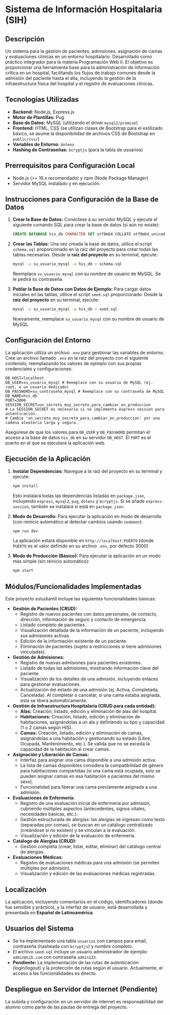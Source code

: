 # Sistema de Información Hospitalaria (SIH)

## Descripción

Un sistema para la gestión de pacientes, admisiones, asignación de camas y evaluaciones clínicas en un entorno hospitalario. Desarrollado como práctico integrador para la materia Programación Web II. El objetivo es proporcionar una herramienta base para la administración de información crítica en un hospital, facilitando los flujos de trabajo comunes desde la admisión del paciente hasta el alta, incluyendo la gestión de la infraestructura física del hospital y el registro de evaluaciones clínicas.

## Tecnologías Utilizadas

*   **Backend:** Node.js, Express.js
*   **Motor de Plantillas:** Pug
*   **Base de Datos:** MySQL (utilizando el driver `mysql2/promise`)
*   **Frontend:** HTML, CSS (se utilizan clases de Bootstrap para el estilizado básico, se asume la disponibilidad de archivos CSS de Bootstrap en `public/css/`)
*   **Variables de Entorno:** `dotenv`
*   **Hashing de Contraseñas:** `bcryptjs` (para la tabla de usuarios)

## Prerrequisitos para Configuración Local

*   Node.js (>= 16.x recomendado) y npm (Node Package Manager)
*   Servidor MySQL instalado y en ejecución.

## Instrucciones para Configuración de la Base de Datos

1.  **Crear la Base de Datos:**
    Conéctese a su servidor MySQL y ejecute el siguiente comando SQL para crear la base de datos (si aún no existe):
    ```sql
    CREATE DATABASE his_db CHARACTER SET utf8mb4 COLLATE utf8mb4_unicode_ci;
    ```

2.  **Crear las Tablas:**
    Una vez creada la base de datos, utilice el script `schema.sql` proporcionado en la raíz del proyecto para crear todas las tablas necesarias. Desde la **raíz del proyecto** en su terminal, ejecute:
    ```bash
    mysql -u su_usuario_mysql -p his_db < schema.sql
    ```
    Reemplace `su_usuario_mysql` con su nombre de usuario de MySQL. Se le pedirá su contraseña.

3.  **Poblar la Base de Datos con Datos de Ejemplo:**
    Para cargar datos iniciales en las tablas, utilice el script `seed.sql` proporcionado. Desde la **raíz del proyecto** en su terminal, ejecute:
    ```bash
    mysql -u su_usuario_mysql -p his_db < seed.sql
    ```
    Nuevamente, reemplace `su_usuario_mysql` con su nombre de usuario de MySQL.

## Configuración del Entorno

La aplicación utiliza un archivo `.env` para gestionar las variables de entorno. Cree un archivo llamado `.env` en la raíz del proyecto con el siguiente contenido, reemplazando los valores de ejemplo con sus propias credenciales y configuraciones:

```env
DB_HOST=localhost
DB_USER=su_usuario_mysql # Reemplace con su usuario de MySQL (ej. root, o un usuario dedicado)
DB_PASSWORD=su_contraseña_mysql # Reemplace con su contraseña de MySQL
DB_NAME=his_db
PORT=3000
SESSION_SECRET=un_secreto_muy_secreto_para_cambiar_en_produccion
# La SESSION_SECRET es necesaria si se implementa express-session para autenticación.
# Cambie 'un_secreto_muy_secreto_para_cambiar_en_produccion' por una cadena aleatoria larga y segura.
```

Asegúrese de que los valores para `DB_USER` y `DB_PASSWORD` permitan el acceso a la base de datos `his_db` en su servidor `DB_HOST`. El `PORT` es el puerto en el que se ejecutará la aplicación web.

## Ejecución de la Aplicación

1.  **Instalar Dependencias:**
    Navegue a la raíz del proyecto en su terminal y ejecute:
    ```bash
    npm install
    ```
    Esto instalará todas las dependencias listadas en `package.json`, incluyendo `express`, `mysql2`, `pug`, `dotenv` y `bcryptjs`. Si se añade `express-session`, también se instalará si está en `package.json`.

2.  **Modo de Desarrollo:**
    Para ejecutar la aplicación en modo de desarrollo (con reinicio automático al detectar cambios usando `nodemon`):
    ```bash
    npm run dev
    ```
    La aplicación estará disponible en `http://localhost:PUERTO` (donde `PUERTO` es el valor definido en su archivo `.env`, por defecto 3000).

3.  **Modo de Producción (Básico):**
    Para ejecutar la aplicación en un modo más simple (sin reinicio automático):
    ```bash
    npm start
    ```

## Módulos/Funcionalidades Implementadas

Este proyecto estudiantil incluye las siguientes funcionalidades básicas:

*   **Gestión de Pacientes (CRUD):**
    *   Registro de nuevos pacientes con datos personales, de contacto, dirección, información de seguro y contacto de emergencia.
    *   Listado completo de pacientes.
    *   Visualización detallada de la información de un paciente, incluyendo sus admisiones activas.
    *   Edición de la información existente de un paciente.
    *   Eliminación de pacientes (sujeto a restricciones si tiene admisiones vinculadas).
*   **Gestión de Admisiones:**
    *   Registro de nuevas admisiones para pacientes existentes.
    *   Listado de todas las admisiones, mostrando información clave del paciente.
    *   Visualización de los detalles de una admisión, incluyendo enlaces para gestionar evaluaciones.
    *   Actualización del estado de una admisión (ej. Activa, Completada, Cancelada). Al completar o cancelar, si una cama estaba asignada, esta se libera automáticamente.
*   **Gestión de Infraestructura Hospitalaria (CRUD para cada entidad):**
    *   **Alas:** Creación, listado, edición y eliminación de alas del hospital.
    *   **Habitaciones:** Creación, listado, edición y eliminación de habitaciones, asignándolas a un ala y definiendo su tipo y capacidad (1 o 2 camas según HIS).
    *   **Camas:** Creación, listado, edición y eliminación de camas, asignándolas a una habitación y gestionando su estado (Libre, Ocupada, Mantenimiento, etc.). Se valida que no se exceda la capacidad de la habitación al crear camas.
*   **Asignación y Liberación de Camas:**
    *   Interfaz para asignar una cama disponible a una admisión activa.
    *   La lista de camas disponibles considera la compatibilidad de género para habitaciones compartidas (si una cama está ocupada, solo se pueden asignar camas en esa habitación a pacientes del mismo sexo).
    *   Funcionalidad para liberar una cama previamente asignada a una admisión.
*   **Evaluaciones de Enfermería:**
    *   Registro de una evaluación inicial de enfermería por admisión, cubriendo múltiples aspectos (antecedentes, signos vitales, necesidades básicas, etc.).
    *   Gestión estructurada de alergias: las alergias se ingresan como texto (separadas por comas), se buscan en un catálogo centralizado (creándose si no existen) y se vinculan a la evaluación.
    *   Visualización y edición de la evaluación de enfermería.
*   **Catálogo de Alergias (CRUD):**
    *   Gestión completa (crear, listar, editar, eliminar) del catálogo central de alergias.
*   **Evaluaciones Médicas:**
    *   Registro de evaluaciones médicas para una admisión (se permiten múltiples por admisión).
    *   Visualización y edición de las evaluaciones médicas registradas.

## Localización

La aplicación, incluyendo comentarios en el código, identificadores (donde fue sensible y práctico), y la interfaz de usuario, está desarrollada y presentada en **Español de Latinoamérica**.

## Usuarios del Sistema

*   Se ha implementado una tabla `usuarios` con campos para email, contraseña (hasheada con `bcryptjs`) y nombre completo.
*   El archivo `seed.sql` incluye un usuario administrador de ejemplo: `admin@sih.com` con contraseña `admin123`.
*   **Pendiente:** La implementación de las rutas de autenticación (login/logout) y la protección de rutas según el usuario. Actualmente, el acceso a las funcionalidades es directo.

## Despliegue en Servidor de Internet (Pendiente)

La subida y configuración en un servidor de internet es responsabilidad del alumno como parte de las pautas de entrega del proyecto.
```
